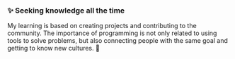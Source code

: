 <h3> ✨ Seeking knowledge all the time </h3>
<p>My learning is based on creating projects and contributing to the community. The importance of programming is not only related to using tools to solve problems, but also connecting people with the same goal and getting to know new cultures. 🚀
</p>


